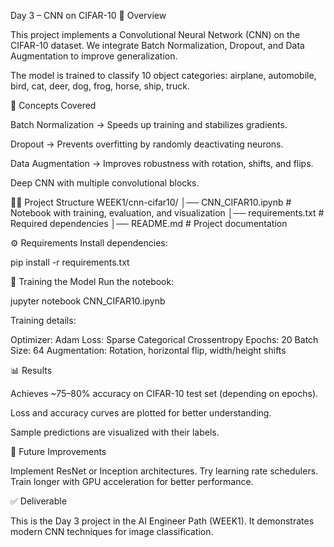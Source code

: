 Day 3 – CNN on CIFAR-10
📌 Overview

This project implements a Convolutional Neural Network (CNN) on the CIFAR-10 dataset.
We integrate Batch Normalization, Dropout, and Data Augmentation to improve generalization.

The model is trained to classify 10 object categories:
airplane, automobile, bird, cat, deer, dog, frog, horse, ship, truck.

📖 Concepts Covered

Batch Normalization → Speeds up training and stabilizes gradients.

Dropout → Prevents overfitting by randomly deactivating neurons.

Data Augmentation → Improves robustness with rotation, shifts, and flips.

Deep CNN with multiple convolutional blocks.



🧑‍💻 Project Structure
WEEK1/cnn-cifar10/
│── CNN_CIFAR10.ipynb   # Notebook with training, evaluation, and visualization
│── requirements.txt    # Required dependencies
│── README.md           # Project documentation


⚙️ Requirements
Install dependencies:

pip install -r requirements.txt



🚀 Training the Model
Run the notebook:

jupyter notebook CNN_CIFAR10.ipynb



Training details:

Optimizer: Adam
Loss: Sparse Categorical Crossentropy
Epochs: 20
Batch Size: 64
Augmentation: Rotation, horizontal flip, width/height shifts


📊 Results

Achieves ~75–80% accuracy on CIFAR-10 test set (depending on epochs).

Loss and accuracy curves are plotted for better understanding.

Sample predictions are visualized with their labels.



🔮 Future Improvements

Implement ResNet or Inception architectures.
Try learning rate schedulers.
Train longer with GPU acceleration for better performance.



✅ Deliverable

This is the Day 3 project in the AI Engineer Path (WEEK1).
It demonstrates modern CNN techniques for image classification.